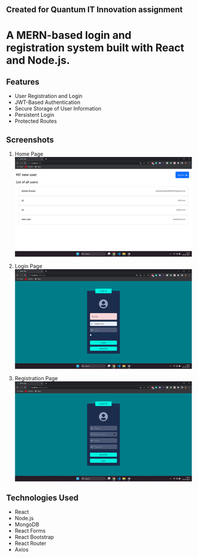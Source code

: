 ## Created for Quantum IT Innovation assignment

# A MERN-based login and registration system built with React and Node.js.

## Features

- User Registration and Login
- JWT-Based Authentication
- Secure Storage of User Information
- Persistent Login
- Protected Routes

## Screenshots

1. Home Page
![Home Page](https://github.com/ashok020/Quantum-IT-Innovation-assignment/blob/master/home.png?raw=true)

2. Login Page
![Login Page](https://github.com/ashok020/Quantum-IT-Innovation-assignment/blob/master/login.png?raw=true)

3. Registration Page
![Registration Page](https://github.com/ashok020/Quantum-IT-Innovation-assignment/blob/master/register.png?raw=true)



## Technologies Used

- React
- Node.js
- MongoDB
- React Forms
- React Bootstrap
- React Router
- Axios
